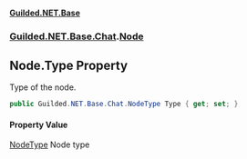 
#### [Guilded.NET.Base](index 'index')
### [Guilded.NET.Base.Chat](index#Guilded_NET_Base_Chat 'Guilded.NET.Base.Chat').[Node](Node 'Guilded.NET.Base.Chat.Node')
## Node.Type Property
Type of the node.  
```csharp
public Guilded.NET.Base.Chat.NodeType Type { get; set; }
```

#### Property Value
[NodeType](NodeType 'Guilded.NET.Base.Chat.NodeType')
Node type
